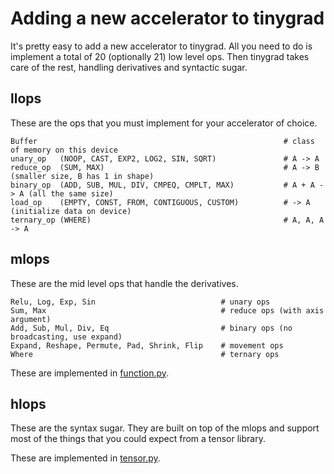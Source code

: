 # Adding a new accelerator to tinygrad

It's pretty easy to add a new accelerator to tinygrad. All you need to do is implement a total of 20 (optionally 21) low level ops. Then tinygrad takes care of the rest, handling derivatives and syntactic sugar.

## llops

These are the ops that you must implement for your accelerator of choice.
```
Buffer                                                       # class of memory on this device
unary_op   (NOOP, CAST, EXP2, LOG2, SIN, SQRT)               # A -> A
reduce_op  (SUM, MAX)                                        # A -> B (smaller size, B has 1 in shape)
binary_op  (ADD, SUB, MUL, DIV, CMPEQ, CMPLT, MAX)           # A + A -> A (all the same size)
load_op    (EMPTY, CONST, FROM, CONTIGUOUS, CUSTOM)          # -> A   (initialize data on device)
ternary_op (WHERE)                                           # A, A, A -> A
```

## mlops

These are the mid level ops that handle the derivatives.
```
Relu, Log, Exp, Sin                            # unary ops
Sum, Max                                       # reduce ops (with axis argument)
Add, Sub, Mul, Div, Eq                         # binary ops (no broadcasting, use expand)
Expand, Reshape, Permute, Pad, Shrink, Flip    # movement ops
Where                                          # ternary ops
```
These are implemented in [function.py](/tinygrad/function.py).

## hlops

These are the syntax sugar. They are built on top of the mlops and support most of the things that you could expect from a tensor library.

These are implemented in [tensor.py](/tinygrad/tensor.py).
